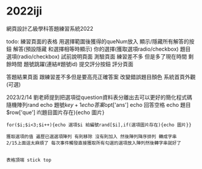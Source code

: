 # 2022iji
網頁設計乙級學科答題練習系統2022

todo:
練習頁面的表格 用選擇範圍後獲得的queNum放入 顯示/隱藏所有解答的按鈕 
                                         解答(預設隱藏 
                                         和選擇相等時顯示) 
                                         你的選擇(獲取選項radio/checkbox) 
                                         題目 
                                         選項(radio/checkbox)
試前說明頁面
測驗頁面 練習差不多 但是多了現在時間 
                          剩餘時間
                          題號跳躍(連結#題號id)
                          提交評分按鈕
評分頁面


答題結果頁面 跟練習差不多但是要高亮正確答案 改變錯誤題目顏色
系統首頁外觀(可選)

   2023/2/14
   劉老師提到把選項從question資料表分離出去可以更好的簡化程式碼
   隨機陣列rand
    echo 題號$key+1
    echo 答案$opt['ans']
    echo 回答空格
    echo 題目$row['que']
    if(題目圖片存在){echo 圖片}
    
    for($i;$i<3;$i++){echo 選項$i 給編號rand[$i],if(選項圖片存在){echo 圖片}}

    獲取選項的值 遍歷已選選項陣列 有則移除 沒有則加入 然後陣列降序排列 轉成字串 
    2/15上面這太麻煩了 每次事件觸發直接獲取所有勾選的選項放入陣列然後轉字串就好了


    表格頂端 stick top